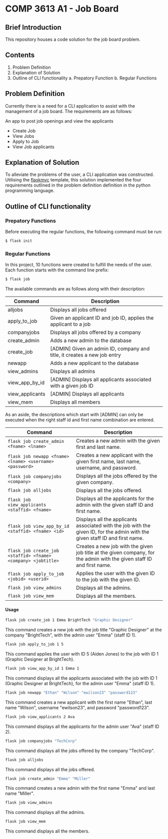 # COMP 3613 A1 - Job Board 

## Brief Introduction 
This repository houses a code solution for the job board problem.

## Contents

1. Problem Definition
2. Explanation of Solution 
3. Outline of CLI functionality
    a. Prepatory Function
    b. Regular Functions

## Problem Definition 

Currently there is a need for a CLI application to assist with the management of a job board.
The requirements are as follows: 

An app to post job openings and view the applicants
- Create Job
- View Jobs
- Apply to Job
- View Job applicants

## Explanation of Solution 

To alleviate the problems of the user, a CLI application was constructed. Utilising the [flaskmvc](https://github.com/uwidcit/flaskmvc) template, this solution 
implemented the four requirements outlined in the problem definition definition in the python programming language.


## Outline of CLI functionality 

### Prepatory Functions

Before executing the regular functions, the following command must be run:

```bash
$ flask init
```

### Regular Functions
In this project, 10 functions were created to fulfill the needs of the user. Each function starts with the command line prefix:

```bash
$ flask job
```

The available commands are as follows along with their description:

| Command          | Description                                                        |
|------------------|--------------------------------------------------------------------|
| alljobs          | Displays all jobs offered                                          |
| apply_to_job     | Given an applicant ID and job ID, applies the applicant to a job    |
| companyjobs      | Displays all jobs offered by a company                             |
| create_admin     | Adds a new admin to the database                                   |
| create_job       | [ADMIN] Given an admin ID, company and title, it creates a new job entry |
| newapp           | Adds a new applicant to the database                               |
| view_admins      | Displays all admins                                                |
| view_app_by_id   | [ADMIN] Displays all applicants associated with a given job ID     |
| view_applicants  | [ADMIN] Displays all applicants                                    |
| view_mem         | Displays all members                                               |

As an aside, the descriptions which start with [ADMIN] can only be executed when the right staff id and first name combination are entered.


| Command | Description |
| --- | --- |
| `flask job create_admin <fname> <lname>` | Creates a new admin with the given first and last name. |
| `flask job newapp <fname> <lname> <username> <password>` | Creates a new applicant with the given first name, last name, username, and password. |
| `flask job companyjobs <company>` | Displays all the jobs offered by the given company. |
| `flask job alljobs` | Displays all the jobs offered. |
| `flask job view_applicants <staffid> <fname>` | Displays all the applicants for the admin with the given staff ID and first name. |
| `flask job view_app_by_id <staffid> <fname> <id>` | Displays all the applicants associated with the job with the given ID, for the admin with the given staff ID and first name. |
| `flask job create_job <staffid> <fname> <company> <jobtitle>` | Creates a new job with the given job title at the given company, for the admin with the given staff ID and first name. |
| `flask job apply_to_job <jobid> <userid>` | Applies the user with the given ID to the job with the given ID. |
| `flask job view_admins` | Displays all the admins. |
| `flask job view_mem` | Displays all the members. |


#### Usage

```bash
flask job create_job 1 Emma BrightTech "Graphic Designer"
```
This command creates a new job with the job title "Graphic Designer" at the company "BrightTech", with the admin user "Emma" (staff ID 1).


```bash
flask job apply_to_job 1 5
```
This command applies the user with ID 5 (Aiden Jones) to the job with ID 1 (Graphic Designer at BrightTech).


```bash
flask job view_app_by_id 1 Emma 1
```
This command displays all the applicants associated with the job with ID 1 (Graphic Designer at BrightTech), for the admin user "Emma" (staff ID 1).


```bash
flask job newapp "Ethan" "Wilson" "ewilson23" "password123"
```
This command creates a new applicant with the first name "Ethan", last name "Wilson", username "ewilson23", and password "password123".


```bash
flask job view_applicants 2 Ava
```
This command displays all the applicants for the admin user "Ava" (staff ID 2).


```bash
flask job companyjobs "TechCorp"
```
This command displays all the jobs offered by the company "TechCorp".


```bash
flask job alljobs
```
This command displays all the jobs offered.


```bash
flask job create_admin "Emma" "Miller"
```
This command creates a new admin with the first name "Emma" and last name "Miller".


```bash
flask job view_admins
```
This command displays all the admins.


```bash
flask job view_mem
```
This command displays all the members.